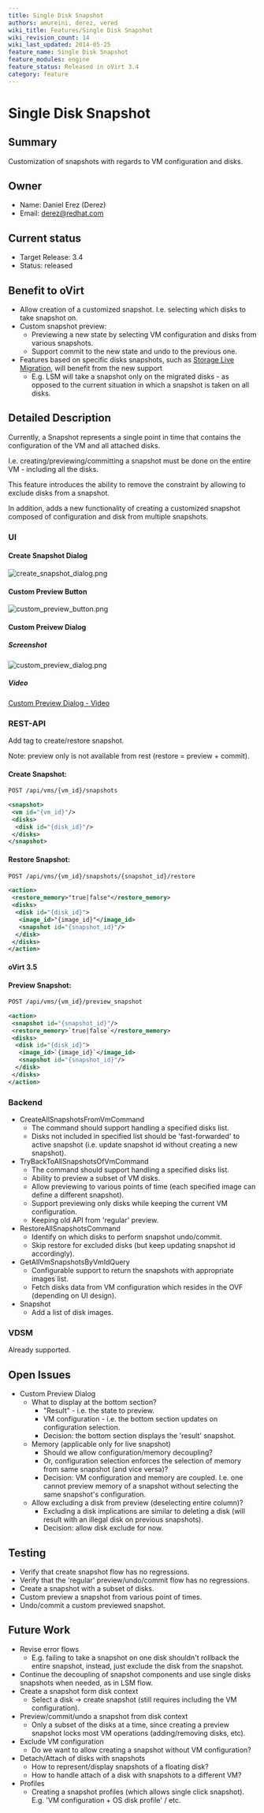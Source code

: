 ```yaml
---
title: Single Disk Snapshot
authors: amureini, derez, vered
wiki_title: Features/Single Disk Snapshot
wiki_revision_count: 14
wiki_last_updated: 2014-05-25
feature_name: Single Disk Snapshot
feature_modules: engine
feature_status: Released in oVirt 3.4
category: feature
---
```


# Single Disk Snapshot

## Summary

Customization of snapshots with regards to VM configuration and disks.

## Owner

*   Name: Daniel Erez (Derez)
*   Email: <derez@redhat.com>

## Current status

*   Target Release: 3.4
*   Status: released

## Benefit to oVirt

*   Allow creation of a customized snapshot. I.e. selecting which disks to take snapshot on.
*   Custom snapshot preview:
    -   Previewing a new state by selecting VM configuration and disks from various snapshots.
    -   Support commit to the new state and undo to the previous one.
*   Features based on specific disks snapshots, such as [Storage Live Migration](/develop/release-management/features/storage/storagelivemigration), will benefit from the new support
    -   E.g. LSM will take a snapshot only on the migrated disks - as opposed to the current situation in which a snapshot is taken on all disks.

## Detailed Description

Currently, a Snapshot represents a single point in time that contains the configuration of the VM and all attached disks.

I.e. creating/previewing/committing a snapshot must be done on the entire VM - including all the disks.

This feature introduces the ability to remove the constraint by allowing to exclude disks from a snapshot.

In addition, adds a new functionality of creating a customized snapshot composed of configuration and disk from multiple snapshots.

### UI

#### Create Snapshot Dialog

![](/images/wiki/create_snapshot_dialog.png "create_snapshot_dialog.png")

#### Custom Preview Button

![](/images/wiki/custom_preview_button.png "custom_preview_button.png")

#### Custom Preivew Dialog

##### Screenshot

![](/images/wiki/custom_preview_dialog.png "custom_preview_dialog.png")

##### Video

[Custom Preview Dialog - Video](media:custom_preview_dialog_video.gz)

### REST-API

Add <disks> tag to create/restore snapshot.

Note: preview only is not available from rest (restore = preview + commit).

#### Create Snapshot:

```xml
POST /api/vms/{vm_id}/snapshots

<snapshot>
 <vm id="{vm_id}"/>
 <disks>
  <disk id="{disk_id}"/>
 </disks>
</snapshot>
```

#### Restore Snapshot:

```xml
POST /api/vms/{vm_id}/snapshots/{snapshot_id}/restore

<action>
 <restore_memory>"true|false"</restore_memory>
 <disks>
  <disk id="{disk_id}">
   <image_id>"{image_id}"</image_id>
   <snapshot id="{snapshot_id}"/>
  </disk>
 </disks>
</action>
```

#### oVirt 3.5

#### Preview Snapshot:

```xml
POST /api/vms/{vm_id}/preview_snapshot

<action>
 <snapshot id="{snapshot_id}"/>
 <restore_memory>`true|false`</restore_memory>
 <disks>
  <disk id="{disk_id}">
   <image_id>`{image_id}`</image_id>
   <snapshot id="{snapshot_id}"/>
  </disk>
 </disks>
</action>
```

### Backend

*   CreateAllSnapshotsFromVmCommand
    -   The command should support handling a specified disks list.
    -   Disks not included in specified list should be 'fast-forwarded' to active snapshot (i.e. update snapshot id without creating a new snapshot).
*   TryBackToAllSnapshotsOfVmCommand
    -   The command should support handling a specified disks list.
    -   Ability to preview a subset of VM disks.
    -   Allow previewing to various points of time (each specified image can define a different snapshot).
    -   Support previewing only disks while keeping the current VM configuration.
    -   Keeping old API from 'regular' preview.
*   RestoreAllSnapshotsCommand
    -   Identify on which disks to perform snapshot undo/commit.
    -   Skip restore for excluded disks (but keep updating snapshot id accordingly).
*   GetAllVmSnapshotsByVmIdQuery
    -   Configurable support to return the snapshots with appropriate images list.
    -   Fetch disks data from VM configuration which resides in the OVF (depending on UI design).
*   Snapshot
    -   Add a list of disk images.

### VDSM

Already supported.

## Open Issues

*   Custom Preview Dialog
    -   What to display at the bottom section?
        -   "Result" - i.e. the state to preview.
        -   VM configuration - i.e. the bottom section updates on configuration selection.
        -   Decision: the bottom section displays the 'result' snapshot.
    -   Memory (applicable only for live snapshot)
        -   Should we allow configuration/memory decoupling?
        -   Or, configuration selection enforces the selection of memory from same snapshot (and vice versa)?
        -   Decision: VM configuration and memory are coupled. I.e. one cannot preview memory of a snapshot without selecting the same snapshot's configuration.
    -   Allow excluding a disk from preview (deselecting entire column)?
        -   Excluding a disk implications are similar to deleting a disk (will result with an illegal disk on previous snapshots).
        -   Decision: allow disk exclude for now.

## Testing

*   Verify that create snapshot flow has no regressions.
*   Verify that the 'regular' preview/undo/commit flow has no regressions.
*   Create a snapshot with a subset of disks.
*   Custom preview a snapshot from various point of times.
*   Undo/commit a custom previewed snapshot.

## Future Work

*   Revise error flows
    -   E.g. failing to take a snapshot on one disk shouldn't rollback the entire snapshot, instead, just exclude the disk from the snapshot.
*   Continue the decoupling of snapshot components and use single disks snapshots when needed, as in LSM flow.
*   Create a snapshot form disk context
    -   Select a disk -> create snapshot (still requires including the VM configuration).
*   Preview/commit/undo a snapshot from disk context
    -   Only a subset of the disks at a time, since creating a preview snapshot locks most VM operations (adding/removing disks, etc).
*   Exclude VM configuration
    -   Do we want to allow creating a snapshot without VM configuration?
*   Detach/Attach of disks with snapshots
    -   How to represent/display snapshots of a floating disk?
    -   How to handle attach of a disk with snapshots to a different VM?
*   Profiles
    -   Creating a snapshot profiles (which allows single click snapshot). E.g. 'VM configuration + OS disk profile' / etc.
